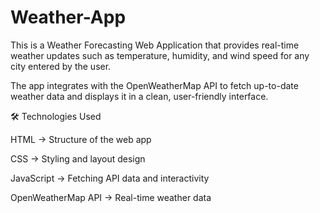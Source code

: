 # Weather-App
This is a Weather Forecasting Web Application that provides real-time weather updates such as temperature, humidity, and wind speed for any city entered by the user.

The app integrates with the OpenWeatherMap API to fetch up-to-date weather data and displays it in a clean, user-friendly interface.


🛠 Technologies Used

HTML → Structure of the web app

CSS → Styling and layout design

JavaScript → Fetching API data and interactivity

OpenWeatherMap API → Real-time weather data
